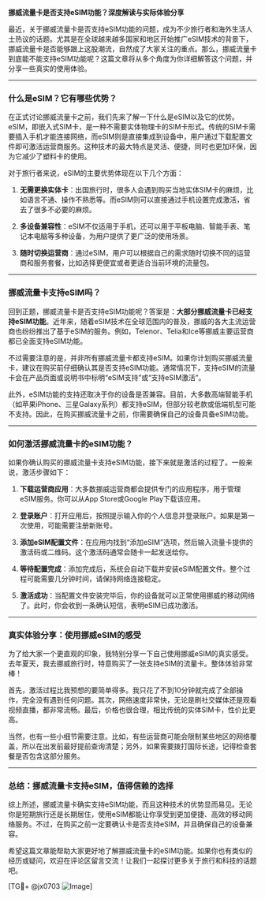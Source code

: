 **挪威流量卡是否支持eSIM功能？深度解读与实际体验分享**

最近，关于挪威流量卡是否支持eSIM功能的问题，成为不少旅行者和海外生活人士热议的话题。尤其是在全球越来越多国家和地区开始推广eSIM技术的背景下，挪威流量卡是否能够跟上这股潮流，自然成了大家关注的重点。那么，挪威流量卡到底能不能支持eSIM功能呢？这篇文章将从多个角度为你详细解答这个问题，并分享一些真实的使用体验。

---

### **什么是eSIM？它有哪些优势？**

在正式讨论挪威流量卡之前，我们先来了解一下什么是eSIM以及它的优势。eSIM，即嵌入式SIM卡，是一种不需要实体物理卡的SIM卡形式。传统的SIM卡需要插入手机才能连接网络，而eSIM则是直接集成到设备中，用户通过下载配置文件即可激活运营商服务。这种技术的最大特点是灵活、便捷，同时也更加环保，因为它减少了塑料卡的使用。

对于旅行者来说，eSIM的主要优势体现在以下几个方面：

1. **无需更换实体卡**：出国旅行时，很多人会遇到购买当地实体SIM卡的麻烦，比如语言不通、操作不熟悉等。而eSIM则可以直接通过手机设置完成激活，省去了很多不必要的麻烦。
   
2. **多设备兼容性**：eSIM不仅适用于手机，还可以用于平板电脑、智能手表、笔记本电脑等多种设备，为用户提供了更广泛的使用场景。

3. **随时切换运营商**：通过eSIM，用户可以根据自己的需求随时切换不同的运营商和服务套餐，比如选择更便宜或者更适合当前环境的流量包。

---

### **挪威流量卡支持eSIM吗？**

回到正题，挪威流量卡是否支持eSIM功能呢？答案是：**大部分挪威流量卡已经支持eSIM功能**。近年来，随着eSIM技术在全球范围内的普及，挪威的各大主流运营商也纷纷推出了基于eSIM的服务。例如，Telenor、Telia和Ice等挪威主要运营商都已全面支持eSIM功能。

不过需要注意的是，并非所有挪威流量卡都支持eSIM。如果你计划购买挪威流量卡，建议在购买前仔细确认其是否支持eSIM功能。通常情况下，支持eSIM的流量卡会在产品页面或说明书中标明“eSIM支持”或“支持eSIM激活”。

此外，eSIM功能的支持还取决于你的设备是否兼容。目前，大多数高端智能手机（如苹果iPhone、三星Galaxy系列）都支持eSIM，但部分较老款或低端机型可能不支持。因此，在购买挪威流量卡之前，你需要确保自己的设备具备eSIM功能。

---

### **如何激活挪威流量卡的eSIM功能？**

如果你确认购买的挪威流量卡支持eSIM功能，接下来就是激活的过程了。一般来说，激活步骤如下：

1. **下载运营商应用**：大多数挪威运营商都会提供专门的应用程序，用于管理eSIM服务。你可以从App Store或Google Play下载该应用。

2. **登录账户**：打开应用后，按照提示输入你的个人信息并登录账户。如果是第一次使用，可能需要注册新账号。

3. **添加eSIM配置文件**：在应用内找到“添加eSIM”选项，然后输入流量卡提供的激活码或二维码。这个激活码通常会随卡一起发送给你。

4. **等待配置完成**：添加完成后，系统会自动下载并安装eSIM配置文件。整个过程可能需要几分钟时间，请保持网络连接稳定。

5. **激活成功**：当配置文件安装完毕后，你的设备就可以正常使用挪威的移动网络了。此时，你会收到一条确认短信，表明eSIM已成功激活。

---

### **真实体验分享：使用挪威eSIM的感受**

为了给大家一个更直观的印象，我特别分享一下自己使用挪威eSIM的真实感受。去年夏天，我去挪威旅行时，特意购买了一张支持eSIM的流量卡。整体体验非常棒！

首先，激活过程比我预想的要简单得多。我只花了不到10分钟就完成了全部操作，完全没有遇到任何问题。其次，网络速度非常快，无论是刷社交媒体还是观看视频直播，都非常流畅。最后，价格也很合理，相比传统的实体SIM卡，性价比更高。

当然，也有一些小细节需要注意。比如，有些运营商可能会限制某些地区的网络覆盖，所以在出发前最好提前查询清楚；另外，如果需要拨打国际长途，记得检查套餐是否包含这部分服务。

---

### **总结：挪威流量卡支持eSIM，值得信赖的选择**

综上所述，挪威流量卡确实支持eSIM功能，而且这种技术的优势显而易见。无论你是短期旅行还是长期居住，使用eSIM都能让你享受到更加便捷、高效的移动网络服务。不过，在购买之前一定要确认卡是否支持eSIM，并且确保自己的设备兼容。

希望这篇文章能帮助大家更好地了解挪威流量卡的eSIM功能。如果你也有类似的经历或疑问，欢迎在评论区留言交流！让我们一起探讨更多关于旅行和科技的话题吧。

[TG💪+ @jx0703 ![Image](https://github.com/user-attachments/assets/dbca1d08-cadb-493c-b0ec-ad6f7a83f270)]